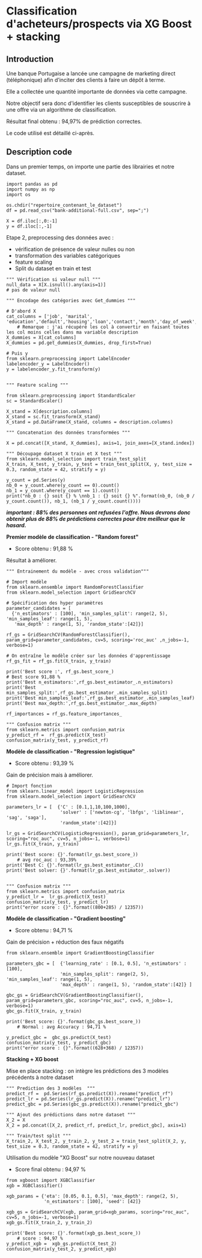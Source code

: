 # Classification d'acheteurs/prospects via XG Boost + stacking

## Introduction

Une banque Portugaise a lancée une campagne de marketing direct (téléphonique) afin d’inciter des clients à faire un dépôt à terme.

Elle a collectée une quantité importante de données via cette campagne.

Notre objectif sera donc d'identifier les clients susceptibles de souscrire à une offre via un algorithme de classification.

Résultat final obtenu : 94,97% de prédiction correctes.

Le code utilisé est détaillé ci-après.


## Description code

Dans un premier temps, on importe une partie des librairies et notre dataset.

```
import pandas as pd
import numpy as np
import os

os.chdir("repertoire_contenant_le_dataset")
df = pd.read_csv("bank-additional-full.csv", sep=";")

X = df.iloc[:,0:-1]
y = df.iloc[:,-1]
```


Etape 2, preprocessing des données avec :
* vérification de présence de valeur nulles ou non
* transformation des variables catégoriques
* feature scaling
* Split du dataset en train et test

```
""" Vérification si valeur null """
null_data = X[X.isnull().any(axis=1)]
# pas de valeur null

""" Encodage des catégories avec Get_dummies """

# D'abord X
cat_columns = ['job', 'marital', 'education','default','housing','loan','contact','month','day_of_week','poutcome']
    # Remarque : j'ai récupéré les col à convertir en faisant toutes les col moins celles dans ma variable description
X_dummies = X[cat_columns]
X_dummies = pd.get_dummies(X_dummies, drop_first=True)

# Puis y
from sklearn.preprocessing import LabelEncoder
labelencoder_y = LabelEncoder()
y = labelencoder_y.fit_transform(y)


""" Feature scaling """

from sklearn.preprocessing import StandardScaler
sc = StandardScaler()

X_stand = X[description.columns]
X_stand = sc.fit_transform(X_stand)
X_stand = pd.DataFrame(X_stand, columns = description.columns)

""" Concatenation des données transformées """

X = pd.concat([X_stand, X_dummies], axis=1, join_axes=[X_stand.index])

""" Découpage dataset X train et X test """
from sklearn.model_selection import train_test_split
X_train, X_test, y_train, y_test = train_test_split(X, y, test_size = 0.3, random_state = 42, stratify = y)

y_count = pd.Series(y)
nb_0 = y_count.where(y_count == 0).count()
nb_1 = y_count.where(y_count == 1).count()
print("nb_0 : {} soit {} % \nnb_1 : {} soit {} %".format(nb_0, (nb_0 / y_count.count()), nb_1, (nb_1 / y_count.count())))
```

***important : 88% des personnes ont refusées l'offre. Nous devrons donc obtenir plus de 88% de prédictions correctes pour être meilleur que le hasard.***



**Premier modèle de classification - "Random forest"**
* Score obtenu : 91,88 %

Résultat à améliorer.

```
""" Entrainement du modèle - avec cross validation"""

# Import modèle
from sklearn.ensemble import RandomForestClassifier
from sklearn.model_selection import GridSearchCV

# Spécification des hyper paramètres
parameter_candidates = [
  {'n_estimators' : [100], 'min_samples_split': range(2, 5), 'min_samples_leaf': range(1, 5), 
   'max_depth' : range(1, 5), 'random_state':[42]}]

rf_gs = GridSearchCV(RandomForestClassifier(), param_grid=parameter_candidates, cv=5, scoring='roc_auc' ,n_jobs=-1, verbose=1)

# On entraîne le modèle créer sur les données d'apprentissage
rf_gs_fit = rf_gs.fit(X_train, y_train)

print('Best score :', rf_gs.best_score_)
# Best score 91,88 %
print('Best n_estimators:',rf_gs.best_estimator_.n_estimators) 
print('Best min_samples_split:',rf_gs.best_estimator_.min_samples_split) 
print('Best min_samples_leaf:',rf_gs.best_estimator_.min_samples_leaf)
print('Best max_depth:',rf_gs.best_estimator_.max_depth)

rf_importances = rf_gs.feature_importances_

""" Confusion matrix """
from sklearn.metrics import confusion_matrix
y_predict_rf =  rf_gs.predict(X_test)
confusion_matrix(y_test, y_predict_rf)
```

**Modèle de classification - "Regression logistique"**
* Score obtenu : 93,39 %

Gain de précision mais à améliorer.

```
# Import fonction
from sklearn.linear_model import LogisticRegression
from sklearn.model_selection import GridSearchCV

parameters_lr = [  {'C' : [0.1,1,10,100,1000],
                    'solver' : ['newton-cg', 'lbfgs', 'liblinear', 'sag', 'saga'],                 
                    'random_state':[42]}]

lr_gs = GridSearchCV(LogisticRegression(), param_grid=parameters_lr, scoring="roc_auc", cv=5, n_jobs=-1, verbose=1)
lr_gs.fit(X_train, y_train)

print('Best score: {}'.format(lr_gs.best_score_))
    # avg roc_auc : 93,39%
print('Best C: {}'.format(lr_gs.best_estimator_.C))
print('Best solver: {}'.format(lr_gs.best_estimator_.solver))


""" Confusion matrix """
from sklearn.metrics import confusion_matrix
y_predict_lr =  lr_gs.predict(X_test)
confusion_matrix(y_test, y_predict_lr)
print("error score : {}".format((800+285) / 12357))
```

**Modèle de classification - "Gradient boosting"**
* Score obtenu : 94,71 %

Gain de précision + réduction des faux négatifs

```
from sklearn.ensemble import GradientBoostingClassifier

parameters_gbc = [  {'learning_rate' : [0.1, 0.5], 'n_estimators' : [100], 
                    'min_samples_split': range(2, 5), 'min_samples_leaf': range(1, 5), 
                    'max_depth' : range(1, 5), 'random_state':[42]} ]

gbc_gs = GridSearchCV(GradientBoostingClassifier(), param_grid=parameters_gbc, scoring="roc_auc", cv=5, n_jobs=-1, verbose=1)
gbc_gs.fit(X_train, y_train)

print('Best score: {}'.format(gbc_gs.best_score_))
    # Normal : avg Accuracy : 94,71 %

y_predict_gbc =  gbc_gs.predict(X_test)
confusion_matrix(y_test, y_predict_gbc)
print("error score : {}".format((628+368) / 12357))
```


**Stacking + XG boost**

Mise en place stacking : on intègre les prédictions des 3 modèles précédents à notre dataset

```
""" Prediction des 3 modèles  """
predict_rf =  pd.Series(rf_gs.predict(X)).rename("predict_rf")
predict_lr = pd.Series(lr_gs.predict(X)).rename("predict_lr")
predict_gbc = pd.Series(gbc_gs.predict(X)).rename("predict_gbc")

""" Ajout des prédictions dans notre dataset """
X_2 = X
X_2 = pd.concat([X_2, predict_rf, predict_lr, predict_gbc], axis=1)

""" Train/test split """
X_train_2, X_test_2, y_train_2, y_test_2 = train_test_split(X_2, y, test_size = 0.3, random_state = 42, stratify = y)
```


Utilisation du modèle "XG Boost" sur notre nouveau dataset
* Score final obtenu : 94,97 %

```
from xgboost import XGBClassifier
xgb = XGBClassifier()

xgb_params = {'eta': [0.05, 0.1, 0.5], 'max_depth': range(2, 5),
              'n_estimators': [100], 'seed': [42]}

xgb_gs = GridSearchCV(xgb, param_grid=xgb_params, scoring="roc_auc", cv=5, n_jobs=-1, verbose=1)
xgb_gs.fit(X_train_2, y_train_2)

print('Best score: {}'.format(xgb_gs.best_score_))
    # score : 94,97 %
y_predict_xgb =  xgb_gs.predict(X_test_2)
confusion_matrix(y_test_2, y_predict_xgb)
```
